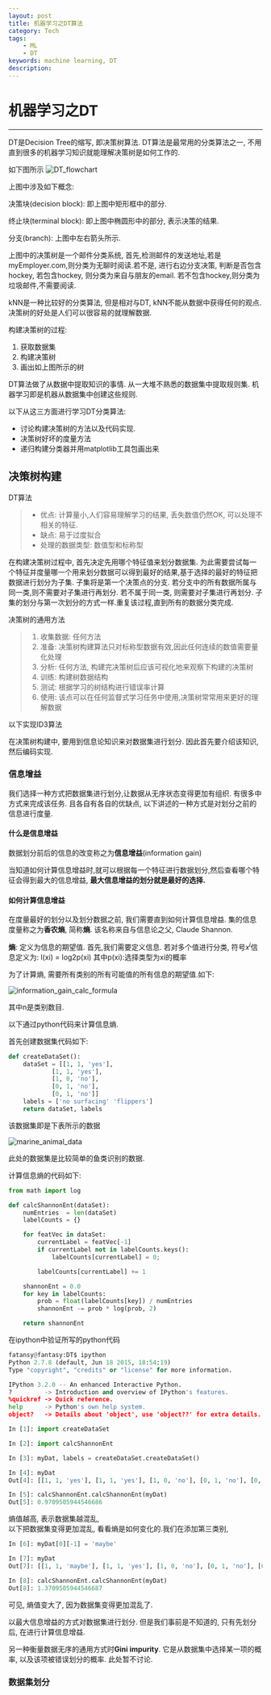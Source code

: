 ```yaml
---
layout: post
title: 机器学习之DT算法 
category: Tech 
tags: 
    - ML
    - DT
keywords: machine learning, DT
description:
---
```


# 机器学习之DT
------
DT是Decision Tree的缩写, 即决策树算法. DT算法是最常用的分类算法之一, 不用直到很多的机器学习知识就能理解决策树是如何工作的.

如下图所示
![DT_flowchart](/public/img/DT_flowchart.png)

上图中涉及如下概念:

决策块(decision block): 即上图中矩形框中的部分.

终止块(terminal block): 即上图中椭圆形中的部分, 表示决策的结果.

分支(branch): 上图中左右箭头所示.

上图中的决策树是一个邮件分类系统,
首先,检测邮件的发送地址,若是myEmployer.com,则分类为无聊时阅读.若不是, 进行右边分支决策, 判断是否包含hockey, 若包含hockey, 则分类为来自与朋友的email. 若不包含hockey,则分类为垃圾邮件,不需要阅读.

kNN是一种比较好的分类算法, 但是相对与DT, kNN不能从数据中获得任何的观点. 决策树的好处是人们可以很容易的就理解数据.

构建决策树的过程:
 1. 获取数据集
 2. 构建决策树
 3. 画出如上图所示的树

DT算法做了从数据中提取知识的事情. 从一大堆不熟悉的数据集中提取规则集. 机器学习即是机器从数据集中创建这些规则. 

以下从这三方面进行学习DT分类算法:

 - 讨论构建决策树的方法以及代码实现.
 - 决策树好坏的度量方法
 - 递归构建分类器并用matplotlib工具包画出来

## 决策树构建
DT算法
> * 优点: 计算量小,人们容易理解学习的结果, 丢失数值仍然OK, 可以处理不相关的特征.
> * 缺点: 易于过度拟合
> * 处理的数据类型: 数值型和标称型

在构建决策树过程中, 首先决定先用哪个特征值来划分数据集. 为此需要尝试每一个特征并度量哪一个用来划分数据可以得到最好的结果,基于选择的最好的特征把数据进行划分为子集. 子集将是第一个决策点的分支. 若分支中的所有数据所属与同一类,则不需要对子集进行再划分. 若不属于同一类, 则需要对子集进行再划分. 子集的划分与第一次划分的方式一样.重复该过程,直到所有的数据分类完成.

决策树的通用方法
> 1. 收集数据: 任何方法
> 2. 准备: 决策树构建算法只对标称型数据有效,因此任何连续的数值需要量化处理
> 3. 分析: 任何方法, 构建完决策树后应该可视化地来观察下构建的决策树
> 4. 训练: 构建树数据结构
> 5. 测试: 根据学习的树结构进行错误率计算
> 6. 使用: 该点可以在任何监督式学习任务中使用,决策树常常用来更好的理解数据

以下实现ID3算法

在决策树构建中, 要用到信息论知识来对数据集进行划分. 因此首先要介绍该知识,然后编码实现.

### 信息增益
我们选择一种方式把数据集进行划分,让数据从无序状态变得更加有组织. 有很多中方式来完成该任务. 且各自有各自的优缺点,  以下讲述的一种方式是对划分之前的信息进行度量.

#### 什么是信息增益
数据划分前后的信息的改变称之为**信息增益**(information gain)

当知道如何计算信息增益时,就可以根据每一个特征进行数据划分,然后查看哪个特征会得到最大的信息增益, 
**最大信息增益的划分就是最好的选择.**

#### 如何计算信息增益
在度量最好的划分以及划分数据之前, 我们需要直到如何计算信息增益. 集的信息度量称之为**香农熵**, 简称**熵**.
该名称来自与信息论之父, Claude Shannon.

**熵**: 定义为信息的期望值.
首先,我们需要定义信息. 若对多个值进行分类, 符号$x^{i}$信息定义为:
l(xi) = log2p(xi)
其中p(xi):选择类型为xi的概率

为了计算熵, 需要所有类别的所有可能值的所有信息的期望值.如下:

![information_gain_calc_formula](/public/img/information_gain_calc_formula.png)

其中n是类别数目.

以下通过python代码来计算信息熵.

首先创建数据集代码如下:

```python
def createDataSet():
    dataSet = [[1, 1, 'yes'],
            [1, 1, 'yes'],
            [1, 0, 'no'],
            [0, 1, 'no'],
            [0, 1, 'no']]
    labels = ['no surfacing' 'flippers']
    return dataSet, labels
```

该数据集即是下表所示的数据

![marine_animal_data](/public/img/marine_animal_data.png)

此处的数据集是比较简单的鱼类识别的数据.

计算信息熵的代码如下:

```python
from math import log

def calcShannonEnt(dataSet):
    numEntries  = len(dataSet)
    labelCounts = {}

    for featVec in dataSet:
        currentLabel = featVec[-1]
        if currentLabel not in labelCounts.keys():
            labelCounts[currentLabel] = 0;

        labelCounts[currentLabel] += 1

    shannonEnt = 0.0
    for key in labelCounts:
        prob = float(labelCounts[key]) / numEntries
        shannonEnt -= prob * log(prob, 2)

    return shannonEnt
```

在ipython中验证所写的python代码

```python
fatansy@fantasy:DT$ ipython
Python 2.7.8 (default, Jun 18 2015, 18:54:19) 
Type "copyright", "credits" or "license" for more information.

IPython 3.2.0 -- An enhanced Interactive Python.
?         -> Introduction and overview of IPython's features.
%quickref -> Quick reference.
help      -> Python's own help system.
object?   -> Details about 'object', use 'object??' for extra details.

In [1]: import createDataSet

In [2]: import calcShannonEnt

In [3]: myDat, labels = createDataSet.createDataSet()

In [4]: myDat
Out[4]: [[1, 1, 'yes'], [1, 1, 'yes'], [1, 0, 'no'], [0, 1, 'no'], [0, 1, 'no']]

In [5]: calcShannonEnt.calcShannonEnt(myDat)
Out[5]: 0.9709505944546686
```

熵值越高, 表示数据集越混乱,  
以下把数据集变得更加混乱, 看看熵是如何变化的.我们在添加第三类别, 

```python
In [6]: myDat[0][-1] = 'maybe'

In [7]: myDat
Out[7]: [[1, 1, 'maybe'], [1, 1, 'yes'], [1, 0, 'no'], [0, 1, 'no'], [0, 1, 'no']]

In [8]: calcShannonEnt.calcShannonEnt(myDat)
Out[8]: 1.3709505944546687
```

可见, 熵值变大了, 因为数据集变得更加混乱了.

以最大信息增益的方式对数据集进行划分. 但是我们事前是不知道的, 只有先划分后, 在进行计算信息增益.

另一种衡量数据无序的通用方式时**Gini impurity**. 它是从数据集中选择某一项的概率, 以及该项被错误划分的概率. 此处暂不讨论.

### 数据集划分


